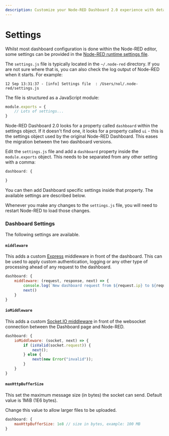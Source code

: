 ```yaml
---
description: Customize your Node-RED Dashboard 2.0 experience with detailed settings for optimal dashboard performance and appearance.
---
```


# Settings

Whilst most dashboard configuration is done within the Node-RED editor, some settings
can be provided in the [Node-RED runtime settings file](https://nodered.org/docs/user-guide/runtime/settings-file).

The `settings.js` file is typically located in the `~/.node-red` directory. If you
are not sure where that is, you can also check the log output of Node-RED when it starts.
For example:

```
12 Sep 13:31:37 - [info] Settings file  : /Users/nol/.node-red/settings.js
```

The file is structured as a JavaScript module:

```js
module.exports = {
    // Lots of settings...
}
```

Node-RED Dashboard 2.0 looks for a property called `dashboard` within the settings object.
If it doesn't find one, it looks for a property called `ui` - this is the settings object
used by the original Node-RED Dashboard. This eases the migration between the two dashboard
versions.

Edit the `settings.js` file and add a `dashboard` property inside the `module.exports` object.
This needs to be separated from any other setting with a comma:

```js
dashboard: {

}
```

You can then add Dashboard specific settings inside that property. The available
settings are described below.

Whenever you make any changes to the `settings.js` file, you will need to restart
Node-RED to load those changes.

### Dashboard Settings

The following settings are available.

#### `middleware`

This adds a custom [Express](https://expressjs.com/) middleware in front of the dashboard.
This can be used to apply custom authentication, logging or any other type of processing
ahead of any request to the dashboard.


```js
dashboard: {
    middleware: (request, response, next) => {
        console.log(`New dashboard request from ${request.ip} to ${request.path}`)
        next()
    }
}
```

#### `ioMiddleware`

This adds a custom [Socket.IO middleware](https://socket.io/docs/v4/middlewares/) in front
of the websocket connection between the Dashboard page and Node-RED.

```js
dashboard: {
    ioMiddleware: (socket, next) => {
        if (isValid(socket.request)) {
            next();
        } else {
            next(new Error("invalid"));
        }
    }
}
```

#### `maxHttpBufferSize`

This set the maximum message size (in bytes) the socket can send.
Default value is 1MiB (1E6 bytes).

Change this value to allow larger files to be uploaded.

```js
dashboard: {
    maxHttpBufferSize: 1e8 // size in bytes, example: 100 MB
}
```

